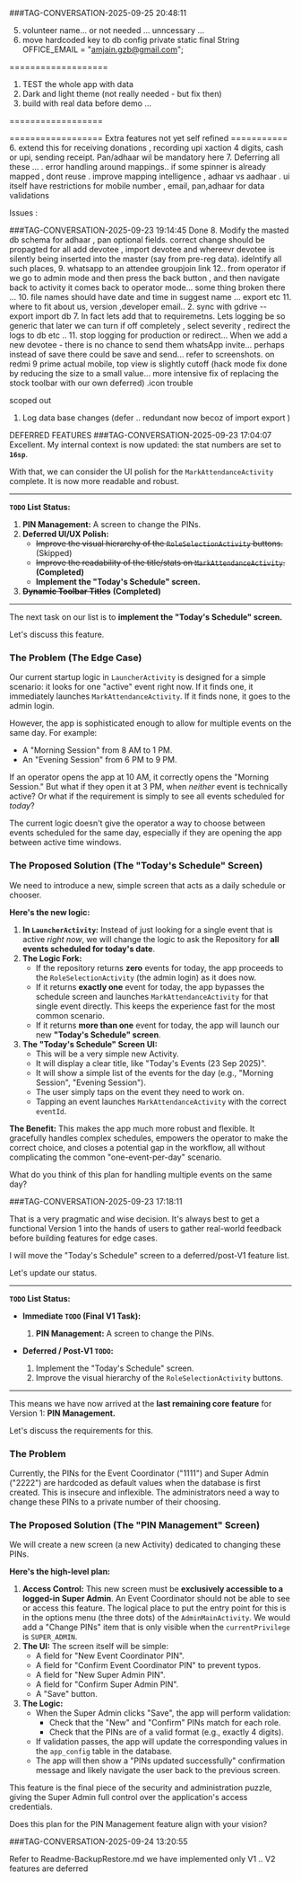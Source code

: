 
###TAG-CONVERSATION-2025-09-25 20:48:11

5. volunteer name... or not needed ... unncessary ... 
6. move hardcoded key to db config private static final String OFFICE_EMAIL = "amjain.gzb@gmail.com";



===================
1.  TEST the whole app with data 
2. Dark and light theme (not really needed - but fix then)
3. build with real data before demo ...

==================



================== Extra features not yet self refined ===========
6. extend this for receiving donations , recording upi xaction 4 digits, cash or upi, sending receipt. Pan/adhaar wil be mandatory here 
7. Deferring all these ...
. error handling around mappings.. if some spinner is already mapped , dont reuse 
. improve mapping intelligence , adhaar vs aadhaar 
. ui itself have restrictions for mobile number , email, pan,adhaar for data validations 

Issues : 

###TAG-CONVERSATION-2025-09-23 19:14:45
Done 
8. Modify the masted db schema for adhaar , pan optional fields. correct change should be propagted for all add devotee , import devotee and whereevr devotee is silently being inserted into the master (say from pre-reg data). idelntify all such places, 
9. whatsapp to an attendee groupjoin link
12..  from operator if we go to admin mode and then press the back button , and then navigate back to activity it comes back to operator mode... some thing broken there ... 
10. file names should have date and time in suggest name ... export etc 
11. where  to fit about us, version ,developer email..
2. sync with gdrive -- export import db
7.  In fact lets add that to requiremetns. Lets logging be so generic that later we can turn if off completely , select severity , redirect the logs to db etc ..
11. stop logging for production or redirect... 
When we add a new devotee - there is no chance to send them whatsApp invite... perhaps instead of save there could be save and send... 
refer to screenshots. on redmi 9 prime actual mobile, top view is slightly cutoff  (hack mode fix done by reducing the size to a small value... more intensive fix of replacing the stock toolbar with our own deferred)
.icon trouble

scoped out 
1. Log data base changes (defer .. redundant now becoz of import export )


DEFERRED FEATURES
###TAG-CONVERSATION-2025-09-23 17:04:07
Excellent. My internal context is now updated: the stat numbers are set to **`16sp`**.

With that, we can consider the UI polish for the `MarkAttendanceActivity` complete. It is now more readable and robust.

---

**`TODO` List Status:**

1.  **PIN Management:** A screen to change the PINs.
2.  **Deferred UI/UX Polish:**
    *   ~~Improve the visual hierarchy of the `RoleSelectionActivity` buttons.~~ (Skipped)
    *   ~~Improve the readability of the title/stats on `MarkAttendanceActivity`.~~ **(Completed)**
    *   **Implement the "Today's Schedule" screen.**
3.  **~~Dynamic Toolbar Titles~~** **(Completed)**

---

The next task on our list is to **implement the "Today's Schedule" screen.**

Let's discuss this feature.

### The Problem (The Edge Case)

Our current startup logic in `LauncherActivity` is designed for a simple scenario: it looks for one "active" event right now. If it finds one, it immediately launches `MarkAttendanceActivity`. If it finds none, it goes to the admin login.

However, the app is sophisticated enough to allow for multiple events on the same day. For example:
*   A "Morning Session" from 8 AM to 1 PM.
*   An "Evening Session" from 6 PM to 9 PM.

If an operator opens the app at 10 AM, it correctly opens the "Morning Session." But what if they open it at 3 PM, when *neither* event is technically active? Or what if the requirement is simply to see all events scheduled for *today*?

The current logic doesn't give the operator a way to choose between events scheduled for the same day, especially if they are opening the app between active time windows.

### The Proposed Solution (The "Today's Schedule" Screen)

We need to introduce a new, simple screen that acts as a daily schedule or chooser.

**Here's the new logic:**

1.  **In `LauncherActivity`:** Instead of just looking for a single event that is active *right now*, we will change the logic to ask the Repository for **all events scheduled for today's date**.
2.  **The Logic Fork:**
    *   If the repository returns **zero** events for today, the app proceeds to the `RoleSelectionActivity` (the admin login) as it does now.
    *   If it returns **exactly one** event for today, the app bypasses the schedule screen and launches `MarkAttendanceActivity` for that single event directly. This keeps the experience fast for the most common scenario.
    *   If it returns **more than one** event for today, the app will launch our new **"Today's Schedule" screen**.
3.  **The "Today's Schedule" Screen UI:**
    *   This will be a very simple new Activity.
    *   It will display a clear title, like "Today's Events (23 Sep 2025)".
    *   It will show a simple list of the events for the day (e.g., "Morning Session", "Evening Session").
    *   The user simply taps on the event they need to work on.
    *   Tapping an event launches `MarkAttendanceActivity` with the correct `eventId`.

**The Benefit:** This makes the app much more robust and flexible. It gracefully handles complex schedules, empowers the operator to make the correct choice, and closes a potential gap in the workflow, all without complicating the common "one-event-per-day" scenario.

What do you think of this plan for handling multiple events on the same day?



###TAG-CONVERSATION-2025-09-23 17:18:11

That is a very pragmatic and wise decision. It's always best to get a functional Version 1 into the hands of users to gather real-world feedback before building features for edge cases.

I will move the "Today's Schedule" screen to a deferred/post-V1 feature list.

Let's update our status.

---

**`TODO` List Status:**

*   **Immediate `TODO` (Final V1 Task):**
    1.  **PIN Management:** A screen to change the PINs.

*   **Deferred / Post-V1 `TODO`:**
    1.  Implement the "Today's Schedule" screen.
    2.  Improve the visual hierarchy of the `RoleSelectionActivity` buttons.

---

This means we have now arrived at the **last remaining core feature** for Version 1: **PIN Management.**

Let's discuss the requirements for this.

### The Problem

Currently, the PINs for the Event Coordinator ("1111") and Super Admin ("2222") are hardcoded as default values when the database is first created. This is insecure and inflexible. The administrators need a way to change these PINs to a private number of their choosing.

### The Proposed Solution (The "PIN Management" Screen)

We will create a new screen (a new Activity) dedicated to changing these PINs.

**Here's the high-level plan:**

1.  **Access Control:** This new screen must be **exclusively accessible to a logged-in Super Admin**. An Event Coordinator should not be able to see or access this feature. The logical place to put the entry point for this is in the options menu (the three dots) of the `AdminMainActivity`. We would add a "Change PINs" item that is only visible when the `currentPrivilege` is `SUPER_ADMIN`.
2.  **The UI:** The screen itself will be simple:
    *   A field for "New Event Coordinator PIN".
    *   A field for "Confirm Event Coordinator PIN" to prevent typos.
    *   A field for "New Super Admin PIN".
    *   A field for "Confirm Super Admin PIN".
    *   A "Save" button.
3.  **The Logic:**
    *   When the Super Admin clicks "Save", the app will perform validation:
        *   Check that the "New" and "Confirm" PINs match for each role.
        *   Check that the PINs are of a valid format (e.g., exactly 4 digits).
    *   If validation passes, the app will update the corresponding values in the `app_config` table in the database.
    *   The app will then show a "PINs updated successfully" confirmation message and likely navigate the user back to the previous screen.

This feature is the final piece of the security and administration puzzle, giving the Super Admin full control over the application's access credentials.

Does this plan for the PIN Management feature align with your vision?


###TAG-CONVERSATION-2025-09-24 13:20:55

Refer to Readme-BackupRestore.md
we have implemented only V1 .. V2 features are deferred 
